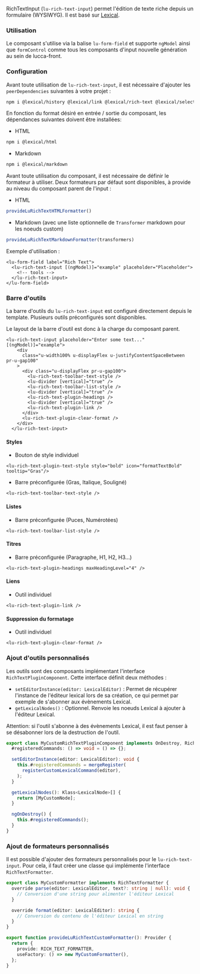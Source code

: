 RichTextInput (`lu-rich-text-input`) permet l'édition de texte riche depuis un formulaire (WYSIWYG). Il est basé sur [Lexical](https://lexical.dev/).

### Utilisation

Le composant s'utilise via la balise `lu-form-field` et supporte `ngModel` ainsi que `formControl` comme tous les composants d'input nouvelle génération au sein de lucca-front.

### Configuration

Avant toute utilisation de `lu-rich-text-input`, il est nécessaire d'ajouter les `peerDependencies` suivantes à votre projet :
```sh
npm i @lexical/history @lexical/link @lexical/rich-text @lexical/selection @lexical/utils
```

En fonction du format désiré en entrée / sortie du composant, les dépendances suivantes doivent être installées:
* HTML
```sh
npm i @lexical/html
```
* Markdown
```sh
npm i @lexical/markdown
```

Avant toute utilisation du composant, il est nécessaire de définir le formateur à utiliser. 
Deux formateurs par défaut sont disponibles, à provide au niveau du composant parent de l'input :
* HTML
```ts
provideLuRichTextHTMLFormatter()
```
* Markdown (avec une liste optionnelle de `Transformer` markdown pour les noeuds custom)
```ts
provideLuRichTextMarkdownFormatter(transformers)
```

Exemple d'utilisation :
````angular2html
<lu-form-field label="Rich Text">
  <lu-rich-text-input [(ngModel)]="example" placeholder="Placeholder">
    <!-- tools -->
  </lu-rich-text-input>
</lu-form-field>
````

### Barre d'outils

La barre d'outils du `lu-rich-text-input` est configuré directement depuis le template. Plusieurs outils préconfigurés sont disponibles.

Le layout de la barre d'outil est donc à la charge du composant parent.


````angular2html
<lu-rich-text-input placeholder="Enter some text..." [(ngModel)]="example">
    <div
      class="u-width100% u-displayFlex u-justifyContentSpaceBetween pr-u-gap100"
    >
      <div class="u-displayFlex pr-u-gap100">
        <lu-rich-text-toolbar-text-style />
        <lu-divider [vertical]="true" />
        <lu-rich-text-toolbar-list-style />
        <lu-divider [vertical]="true" />
        <lu-rich-text-plugin-headings />
        <lu-divider [vertical]="true" />
        <lu-rich-text-plugin-link />
      </div>
      <lu-rich-text-plugin-clear-format />
    </div>
  </lu-rich-text-input>
````

#### Styles

* Bouton de style individuel
```angular2html
<lu-rich-text-plugin-text-style style="bold" icon="formatTextBold" tooltip="Gras"/>
```

*  Barre préconfigurée (Gras, Italique, Souligné)
```angular2html
<lu-rich-text-toolbar-text-style />
```

#### Listes

*  Barre préconfigurée (Puces, Numérotées)
````angular2html
<lu-rich-text-toolbar-list-style />
````

#### Titres

*  Barre préconfigurée (Paragraphe, H1, H2, H3...)
````angular2html
<lu-rich-text-plugin-headings maxHeadingLevel="4" />
````

#### Liens

* Outil individuel
````angular2html
<lu-rich-text-plugin-link />
````

#### Suppression du formatage

* Outil individuel
````angular2html
<lu-rich-text-plugin-clear-format />
````

### Ajout d'outils personnalisés

Les outils sont des composants implémentant l'interface `RichTextPluginComponent`. Cette interface définit deux méthodes :
* `setEditorInstance(editor: LexicalEditor)` : Permet de récupérer l'instance de l'éditeur lexical lors de sa création, ce qui permet par exemple de s'abonner aux évènements Lexical.
* `getLexicalNodes()` : Optionnel. Renvoie les noeuds Lexical à ajouter à l'éditeur Lexical.

Attention: si l'outil s'abonne à des évènements Lexical, il est faut penser à se désabonner lors de la destruction de l'outil.

```ts
export class MyCustomRichTextPluginComponent implements OnDestroy, RichTextPluginComponent{
  #registeredCommands: () => void = () => {};

  setEditorInstance(editor: LexicalEditor): void {
    this.#registeredCommands = mergeRegister(
      registerCustomLexicalCommand(editor),
    );
  }

  getLexicalNodes(): Klass<LexicalNode>[] {
    return [MyCustomNode];
  }

  ngOnDestroy() {
    this.#registeredCommands();
  }
}
```

### Ajout de formateurs personnalisés

Il est possible d'ajouter des formateurs personnalisés pour le `lu-rich-text-input`. Pour cela, il faut créer une classe qui implémente l'interface `RichTextFormatter`.

```ts
export class MyCustomFormatter implements RichTextFormatter {
  override parse(editor: LexicalEditor, text?: string | null): void {
    // Conversion d'une string pour alimenter l'éditeur Lexical
  }

  override format(editor: LexicalEditor): string {
    // Conversion du contenu de l'éditeur Lexical en string
  }
}

export function provideLuRichTextCustomFormatter(): Provider {
  return {
    provide: RICH_TEXT_FORMATTER,
    useFactory: () => new MyCustomFormatter(),
  };
}

```
